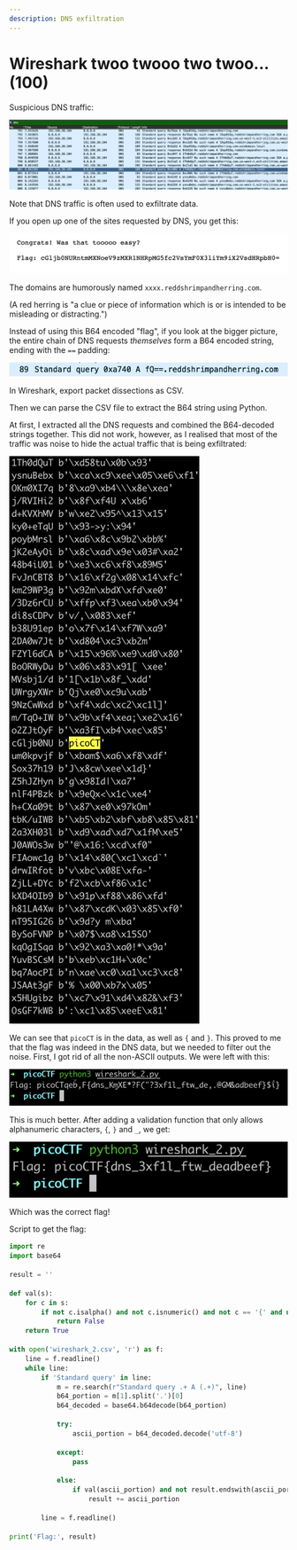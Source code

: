 ```yaml
---
description: DNS exfiltration
---
```


# Wireshark twoo twooo two twoo... \(100\)

Suspicious DNS traffic:

![](../../.gitbook/assets/767da4988e124c479566d8ec04ee1e3a.png)

Note that DNS traffic is often used to exfiltrate data.

If you open up one of the sites requested by DNS, you get this:

![](../../.gitbook/assets/384261bff15e4748a9c5f199ef9abc27.png)

The domains are humorously named `xxxx.reddshrimpandherring.com`.

\(A red herring is "a clue or piece of information which is or is intended to be misleading or distracting."\)

Instead of using this B64 encoded "flag", if you look at the bigger picture, the entire chain of DNS requests _themselves_ form a B64 encoded string, ending with the `==` padding:

![](../../.gitbook/assets/f36b28328fea4d7b97fc61c6b17f29c6.png)

In Wireshark, export packet dissections as CSV.

Then we can parse the CSV file to extract the B64 string using Python.

At first, I extracted all the DNS requests and combined the B64-decoded strings together. This did not work, however, as I realised that most of the traffic was noise to hide the actual traffic that is being exfiltrated:

![](../../.gitbook/assets/c848fe951fbc4583a5c21c9fa8b0aed9.png)

We can see that `picoCT` is in the data, as well as `{` and `}`. This proved to me that the flag was indeed in the DNS data, but we needed to filter out the noise. First, I got rid of all the non-ASCII outputs. We were left with this:

![](../../.gitbook/assets/6256909a8e1c4dd0868b59046647cfd8.png)

This is much better. After adding a validation function that only allows alphanumeric characters, `{`, `}` and `_`, we get:

![](../../.gitbook/assets/946e6e8c4add4886b00f030c022b3f06.png)

Which was the correct flag!

Script to get the flag:

```python
import re
import base64

result = ''

def val(s):
    for c in s:
        if not c.isalpha() and not c.isnumeric() and not c == '{' and not c == '}' and not c == '_':
            return False
    return True

with open('wireshark_2.csv', 'r') as f:
    line = f.readline()
    while line:
        if 'Standard query' in line:
            m = re.search(r"Standard query .+ A (.+)", line)
            b64_portion = m[1].split('.')[0]
            b64_decoded = base64.b64decode(b64_portion)

            try:
                ascii_portion = b64_decoded.decode('utf-8')

            except:
                pass

            else:
                if val(ascii_portion) and not result.endswith(ascii_portion):
                    result += ascii_portion

        line = f.readline()

print('Flag:', result)
```

